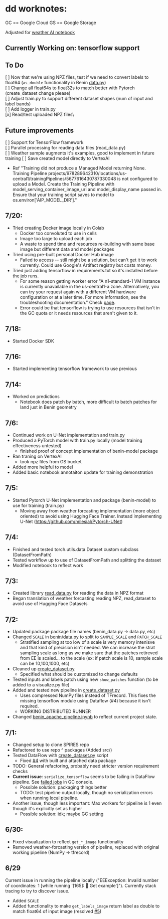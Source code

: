 # dd worknotes:
GC == Google Cloud
GS == Google Storage

Adjusted for [weather AI notebook](https://github.com/GoogleCloudPlatform/python-docs-samples/tree/main/people-and-planet-ai/weather-forecasting)

## Currently Working on: tensorflow support

## To Do
[ ] Now that we're using NPZ files, test if we need to convert labels to float64 (`as_double` functionality in Benin [data.py](src/benin-data/benin/data.py))\
[ ] Change all float64s to float32s to match better with Pytorch (create_dataset change please)\
[ ] Adjust train.py to support different dataset shapes (num of input and label bands)\
[ ] Add logger in train.py\
[x] Read/test uploaded NPZ files\


## Future improvements
[ ] Support for TensorFlow framework\
[ ] Parallel processing for reading data files (read_data.py)\
[ ] Weather sample augments it's examples, good to implement in future training
[ ] Save created model directly to VertexAI
  - Ref "Training did not produce a Managed Model returning None. Training Pipeline projects/978289642310/locations/us-central1/trainingPipelines/5677616430787330048 is not configured to upload a Model. Create the Training Pipeline with model_serving_container_image_uri and model_display_name passed in. Ensure that your training script saves to model to os.environ['AIP_MODEL_DIR']."

## 7/20:
- Tried creating Docker image locally in Colab
  - Docker too convoluted to use in cells
  - Image too large to upload each job
  - A waste to spend time and resources re-building with same base image but different data and model packages
- Tried using pre-built personal Docker Hub image
  - Failed to access -- still might be a solution, but can't get it to work currently. Could use Google's Artifact registry but costs money.
- Tried just adding tensorflow in requirements.txt so it's installed before the job runs. 
  - For some reason getting worker error "A n1-standard-1 VM instance is currently unavailable in the us-central1-a zone. Alternatively, you can try your request again with a different VM hardware configuration or at a later time. For more information, see the troubleshooting documentation." Check [page](https://cloud.google.com/compute/docs/resource-error).
  - Error could be that tensorflow is trying to use resources that isn't in the GC quota or it needs resources that aren't given to it.

## 7/18:
- Started Docker SDK

## 7/16:
- Started implementing tensorflow framework to use previous

## 7/14:
- Worked on predictions
  - Notebook does patch by batch, more difficult to batch patches for land just in Benin geometry


## 7/6:
- Continued work on U-Net implementation and train.py
- Produced a PyTorch model with train.py locally (model training effectiveness untested)
  - finished proof of concept implementation of benin-model package
- Ran traning on VertexAI
  - took npz files from GS bucket 
- Added more helpful to model
- Added basic notebook annotaiton update for training demonstration

## 7/5:
- Started Pytorch U-Net implementation and package (benin-model) to use for training (train.py)
  - Moving away from weather forcasting implementation (more object oriented) to avoid using Hugging Face Trainer. Instead implementing U-Net (https://github.com/milesial/Pytorch-UNet)

## 7/4:
- Finished and tested torch.utils.data.Dataset custom subclass (DatasetFromPath)
- Tested workflow up to use of DatasetFromPath and splitting the dataset
 - Modified notebook to reflect work

## 7/3:
- Created library [read_data.py](read_data.py) for reading the data in NPZ format
- Began translation of weather forcasting reading NPZ, read_dataset to avoid use of Hugging Face Datasets

## 7/2:
- Updated package package file names (benin_data.py -> data.py, etc)
- Changed `SCALE` in [benin/data.py](src/benin-data/benin/data.py) to split to `SAMPLE_SCALE` and `PATCH_SCALE`
  - Stratified sampling at too low of a scale is very memory intenisve and that kind of precision isn't needed. We can increase the strat sampling scale as long as we make sure that the patches retireved from EE is scaled... to the scale (ex: if patch scale is 10, sample scale can be 10,100,1000, etc)
- Cleaned up [create_dataset.py](create_dataset.py)
  - Specified what should be customized to change defaults
- Tested inputs and labels patch using new `show_patches` function (to be added to a visualize.py file)
- Added and tested new pipeline in [create_dataset.py](create_dataset.py)
  - Uses compressed NumPy files instead of TFrecord. This fixes the missing tensorflow module using Dataflow (#4) because it isn't required.
  - WORKING DISTRIBUTED RUNNER
- Changed [benin_apache_pipeline.ipynb](benin_apache_pipeline.ipynb) to reflect current project state.

## 7/1:
- Changed setup to clone SPIRES repo
- Refactored to use repo ^ packages (Added src/)
- Tested DataFlow with [create_dataset.py](create_dataset.py) script
  - Fixed [#4](/../../issues/4) with built and attached data package
- TODO: General refactoring, probably need stricter version requirement checks
- **Current issue**: `serialize_tensorflow` seems to be failing in DataFlow pipeline. See [failed jobs](https://console.cloud.google.com/dataflow/jobs?project=ls-test-3-24&authuser=0) in GC console.
  - Possible solution: packaging things better
  - TODO: test pipeline output locally, though no serialization errors when running local pipeline.  
- Another issue, though less important: Max workers for pipeline is 1 even though it's explicitly set as higher
  - Possible solution: idk; maybe GC setting

## 6/30:
- Fixed visualization to reflect `get_*_image` functionality
- Removed weather-forcasting version of pipeline, replaced with original working pipeline (NumPy -> tfrecord)


## 6/29
Current issue in running the pipeline locally ("EEException: Invalid number of coordinates: 1 [while running '[165]: 📑 Get example']"). Currently stack tracing to try to discover issue.
- Added `SCALE`
- Added functionality to make `get_labels_image` return label as double to match float64 of input image (resolved [#5](#5))
